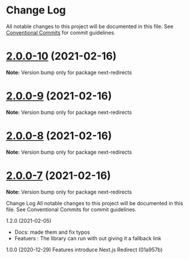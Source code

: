 # Change Log

All notable changes to this project will be documented in this file.
See [Conventional Commits](https://conventionalcommits.org) for commit guidelines.

# [2.0.0-10](https://github.com/Mzaien/next-redirects/compare/v2.0.0-9...v2.0.0-10) (2021-02-16)

**Note:** Version bump only for package next-redirects





# [2.0.0-9](https://github.com/Mzaien/next-redirects/compare/v2.0.0-8...v2.0.0-9) (2021-02-16)

**Note:** Version bump only for package next-redirects





# [2.0.0-8](https://github.com/Mzaien/next-redirects/compare/v2.0.0-7...v2.0.0-8) (2021-02-16)

**Note:** Version bump only for package next-redirects





# [2.0.0-7](https://github.com/Mzaien/next-redirects/compare/v2.0.0-6...v2.0.0-7) (2021-02-16)

**Note:** Version bump only for package next-redirects





Change Log
All notable changes to this project will be documented in this file. See Conventional Commits for commit guidelines.

1.2.0 (2021-02-05)
- Docs: made them and fix typos 
- Featuers : The library can run with out giving it a fallback link

1.0.0 (2020-12-29)
Features
introduce Next.js Redirect (01a957b)
